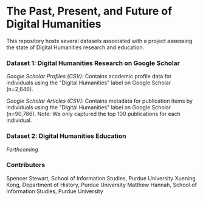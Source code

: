 # The Past, Present, and Future of Digital Humanities
This repository hosts several datasets associated with a project assessing the state of Digital Humanities research and education. 

### Dataset 1: Digital Humanities Research on Google Scholar

*Google Scholar Profiles (CSV)*: Contains academic profile data for individuals using the "Digital Humanities" label on Google Scholar (n=2,646). 

*Google Scholar Articles (CSV)*: Contains metadata for publication items by individuals using the "Digital Humanities" label on Google Scholar (n=90,786). Note: We only captured the top 100 publications for each individual. 

### Dataset 2: Digital Humanities Education

*Forthcoming*

### Contributors
Spencer Stewart, School of Information Studies, Purdue University
Xuening Kong, Department of History, Purdue University
Matthew Hannah, School of Information Studies, Purdue University
